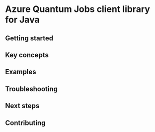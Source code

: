 # Azure Quantum Jobs client library for Java


## Getting started

## Key concepts

## Examples

## Troubleshooting

## Next steps

## Contributing
